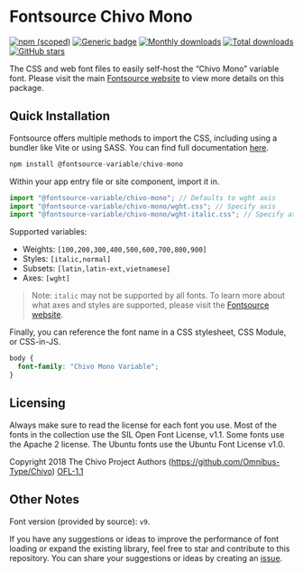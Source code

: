 # Fontsource Chivo Mono

[![npm (scoped)](https://img.shields.io/npm/v/@fontsource-variable/chivo-mono?color=brightgreen)](https://www.npmjs.com/package/@fontsource-variable/chivo-mono) [![Generic badge](https://img.shields.io/badge/fontsource-passing-brightgreen)](https://github.com/fontsource/fontsource) [![Monthly downloads](https://badgen.net/npm/dm/@fontsource-variable/chivo-mono)](https://github.com/fontsource/fontsource) [![Total downloads](https://badgen.net/npm/dt/@fontsource-variable/chivo-mono)](https://github.com/fontsource/fontsource) [![GitHub stars](https://img.shields.io/github/stars/fontsource/fontsource.svg?style=social&label=Star)](https://github.com/fontsource/fontsource/stargazers)

The CSS and web font files to easily self-host the “Chivo Mono” variable font. Please visit the main [Fontsource website](https://fontsource.org/fonts/chivo-mono) to view more details on this package.

## Quick Installation

Fontsource offers multiple methods to import the CSS, including using a bundler like Vite or using SASS. You can find full documentation [here](https://fontsource.org/docs/getting-started/introduction).

```javascript
npm install @fontsource-variable/chivo-mono
```

Within your app entry file or site component, import it in.

```javascript
import "@fontsource-variable/chivo-mono"; // Defaults to wght axis
import "@fontsource-variable/chivo-mono/wght.css"; // Specify axis
import "@fontsource-variable/chivo-mono/wght-italic.css"; // Specify axis and style
```

Supported variables:
- Weights: `[100,200,300,400,500,600,700,800,900]`
- Styles: `[italic,normal]`
- Subsets: `[latin,latin-ext,vietnamese]`
- Axes: `[wght]`

> Note: `italic` may not be supported by all fonts. To learn more about what axes and styles are supported, please visit the [Fontsource website](https://fontsource.org/fonts/chivo-mono).

Finally, you can reference the font name in a CSS stylesheet, CSS Module, or CSS-in-JS.

```css
body {
  font-family: "Chivo Mono Variable";
}
```

## Licensing
Always make sure to read the license for each font you use. Most of the fonts in the collection use the SIL Open Font License, v1.1. Some fonts use the Apache 2 license. The Ubuntu fonts use the Ubuntu Font License v1.0.

Copyright 2018 The Chivo Project Authors (https://github.com/Omnibus-Type/Chivo)
[OFL-1.1](https://openfontlicense.org)

## Other Notes
Font version (provided by source): `v9`.

If you have any suggestions or ideas to improve the performance of font loading or expand the existing library, feel free to star and contribute to this repository. You can share your suggestions or ideas by creating an [issue](https://github.com/fontsource/fontsource/issues).